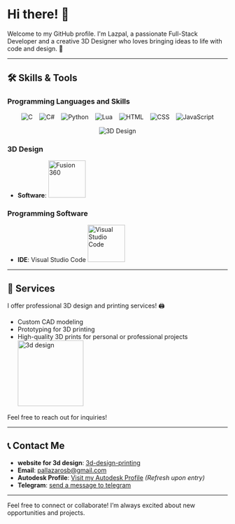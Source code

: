 # Hi there! 👋

Welcome to my GitHub profile. I'm Lazpal, a passionate Full-Stack Developer and a creative 3D Designer who loves bringing ideas to life with code and design. 🚀

---

## 🛠️ Skills & Tools

### Programming Languages and Skills

<div align="center" style="display: flex; flex-wrap: wrap; justify-content: center; gap: 15px;">
  <img src="https://img.shields.io/badge/C-%2300599C.svg?style=for-the-badge&logo=c&logoColor=white" alt="C">
  <img src="https://img.shields.io/badge/C%23-%23239120.svg?style=for-the-badge&logo=c-sharp&logoColor=white" alt="C#">
  <img src="https://img.shields.io/badge/Python-%233776AB.svg?style=for-the-badge&logo=python&logoColor=white" alt="Python">
  <img src="https://img.shields.io/badge/Lua-%23000080.svg?style=for-the-badge&logo=lua&logoColor=white" alt="Lua">
  <img src="https://img.shields.io/badge/HTML-%23E34F26.svg?style=for-the-badge&logo=html5&logoColor=white" alt="HTML">
  <img src="https://img.shields.io/badge/CSS-%231572B6.svg?style=for-the-badge&logo=css3&logoColor=white" alt="CSS">
  <img src="https://img.shields.io/badge/JavaScript-%23F7DF1E.svg?style=for-the-badge&logo=javascript&logoColor=black" alt="JavaScript">
  <img src="https://img.shields.io/badge/3D%20Design-Fusion%20360-%23FF6F00.svg?style=for-the-badge&logo=autodesk&logoColor=white" alt="3D Design">
</div>

### 3D Design
- **Software**: <a href="https://forums.autodesk.com/t5/user/viewprofilepage/user-id/12083135"><img src="https://nexgensolutions.com/wp-content/uploads/2024/02/2.png" alt="Fusion 360" style="height:85px;"></a>


### Programming Software
- **IDE**: Visual Studio Code <img src="https://images-eds-ssl.xboxlive.com/image?url=4rt9.lXDC4H_93laV1_eHM0OYfiFeMI2p9MWie0CvL99U4GA1gf6_kayTt_kBblFwHwo8BW8JXlqfnYxKPmmBRXp912Lw.0Yxg2DfVOh1gnKXRQeKb8m8DA2Jkx6Xwk0yYA23Ude.JrHx3QjJv9hvUNKZhFYJFJP2QtF6zREDZk-&format=source" alt="Visual Studio Code" style="height:85px;">

---

## 🌟 Services

I offer professional 3D design and printing services! 🖨️
- Custom CAD modeling
- Prototyping for 3D printing
- High-quality 3D prints for personal or professional projects
  <br>
<a href="https://3d-website-portofolio.glitch.me/"><img src="https://cdn.glitch.global/8fc27695-f665-4282-a0a7-4254974f9880/drone%20v5%20v5.png?v=1737214326142" alt="3d design" width="150" height="auto"></a>

Feel free to reach out for inquiries!

---

## 📞 Contact Me

- **website for 3d design**: [3d-design-printing](https://3d-design-printing.glitch.me/)
- **Email**: [pallazarosb@gmail.com](mailto:pallazarosb@gmail.com)
- **Autodesk Profile**: [Visit my Autodesk Profile](https://forums.autodesk.com/t5/user/viewprofilepage/user-id/12083135) *(Refresh upon entry)*
- **Telegram**: [send a message to telegram](https://t.me/LazarosPali)

---

Feel free to connect or collaborate! I’m always excited about new opportunities and projects.
